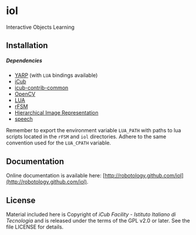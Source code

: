 iol
===

Interactive Objects Learning

## Installation

##### Dependencies
- [YARP](https://github.com/robotology/yarp) (with `LUA` bindings available)
- [iCub](https://github.com/robotology/icub-main)
- [icub-contrib-common](https://github.com/robotology/icub-contrib-common)
- [OpenCV](http://opencv.org/downloads.html)
- [LUA](http://wiki.icub.org/yarpdoc/yarp_swig.html#yarp_swig_lua)
- [rFSM](https://github.com/kmarkus/rFSM)
- [Hierarchical Image Representation](https://github.com/robotology/himrep)
- [speech](https://github.com/robotology/speech)

Remember to export the environment variable `LUA_PATH` with paths to lua scripts
located in the `rFSM` and `iol` directories. Adhere to the same convention used for
the `LUA_CPATH` variable.

## Documentation

Online documentation is available here: [http://robotology.github.com/iol](http://robotology.github.com/iol).

## License

Material included here is Copyright of _iCub Facility - Istituto Italiano di Tecnologia_ and is released under the terms of the GPL v2.0 or later. See the file LICENSE for details.
